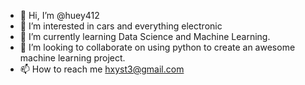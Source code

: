- 👋 Hi, I’m @huey412
- 👀 I’m interested in cars and everything electronic
- 🌱 I’m currently learning Data Science and Machine Learning.
- 💞️ I’m looking to collaborate on using python to create an awesome machine learning project.
- 📫 How to reach me hxyst3@gmail.com

<!---
huey412/huey412 is a ✨ special ✨ repository because its `README.md` (this file) appears on your GitHub profile.
You can click the Preview link to take a look at your changes.
--->
